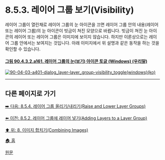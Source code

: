 # 8.5.3. 레이어 그룹 보기(Visibility)
레이어 그룹이 열린채로 레이어 그룹의 눈 아이콘을 끄면 레이어 그룹 안의 내용(레이어 또는 레이어 그룹)의 눈 아이콘이 빗금이 쳐진 모양으로 바뀝니다. 빗금이 쳐진 눈 아이콘의 레이어 또는 레이어 그룹은 이미지에 보이지 않습니다. 하지만 이론상으로는 레이어 그룹 안에서는 보여지는 것입니다. 아래 이미지에서 위 설명과 같은 동작을 하는 것을 확인할 수 있습니다.

#### [그림 90.4.3.2.a161. 레이어 그룹의 눈(보기) 아이콘 토글 (Windows) (우리말)](https://wonder13662.github.io/gimp/2.10.36_ko/90-04-03-layersx-02-layer_group.html#%EA%B7%B8%EB%A6%BC-90432a161-%EB%A0%88%EC%9D%B4%EC%96%B4-%EA%B7%B8%EB%A3%B9%EC%9D%98-%EB%88%88%EB%B3%B4%EA%B8%B0-%EC%95%84%EC%9D%B4%EC%BD%98-%ED%86%A0%EA%B8%80-windows-%EC%9A%B0%EB%A6%AC%EB%A7%90)
[![90-04-03-a401-dialog_layer-layer_group-visibility_toggle(windows)(ko)](https://github.com/wonder13662/gimp/assets/15767104/87e1b566-0587-45b8-83a3-e5e12a5bbf9b)](https://wonder13662.github.io/gimp/2.10.36_ko/90-04-03-layersx-02-layer_group.html#%EA%B7%B8%EB%A6%BC-90432a161-%EB%A0%88%EC%9D%B4%EC%96%B4-%EA%B7%B8%EB%A3%B9%EC%9D%98-%EB%88%88%EB%B3%B4%EA%B8%B0-%EC%95%84%EC%9D%B4%EC%BD%98-%ED%86%A0%EA%B8%80-windows-%EC%9A%B0%EB%A6%AC%EB%A7%90)

***

## 다른 페이지로 가기
[➡️ 다음: 8.5.4. 레이어 그룹 올리기/내리기(Raise and Lower Layer Groups)](./08-05-layer-groupsx-04-raise_n_lower_layer_groups.md)

[⬅️ 이전: 8.5.2. 레이어 그룹에 레이어 넣기(Adding Layers to a Layer Group)](./08-05-layer-groupsx-02-adding_layers_to_a_layer_group.md)

[⬆️ 위: 8. 이미지 합치기(Combining Images)](./08-00-combining-images.md)

[🏠 홈](./00-home.md)

[원문](https://docs.gimp.org/2.10/ko/gimp-layer-groups.html)
